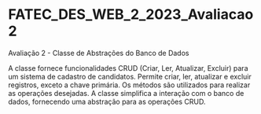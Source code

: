# FATEC_DES_WEB_2_2023_Avaliacao2

Avaliação 2 - Classe de Abstrações do Banco de Dados

A classe fornece funcionalidades CRUD (Criar, Ler, Atualizar, Excluir) para um sistema de cadastro de candidatos. Permite criar, ler, atualizar e excluir registros, exceto a chave primária. Os métodos são utilizados para realizar as operações desejadas. A classe simplifica a interação com o banco de dados, fornecendo uma abstração para as operações CRUD.
